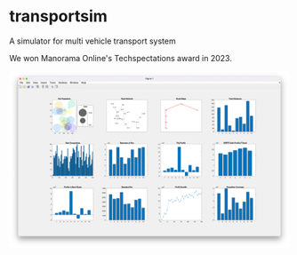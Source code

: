# transportsim
A simulator for multi vehicle transport system

We won Manorama Online's Techspectations award in 2023.

![](screenshot.png)